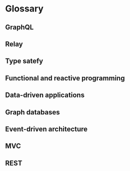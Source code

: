 # Glossary

## GraphQL
## Relay
## Type satefy
## Functional and reactive programming
## Data-driven applications
## Graph databases
## Event-driven architecture
## MVC
## REST